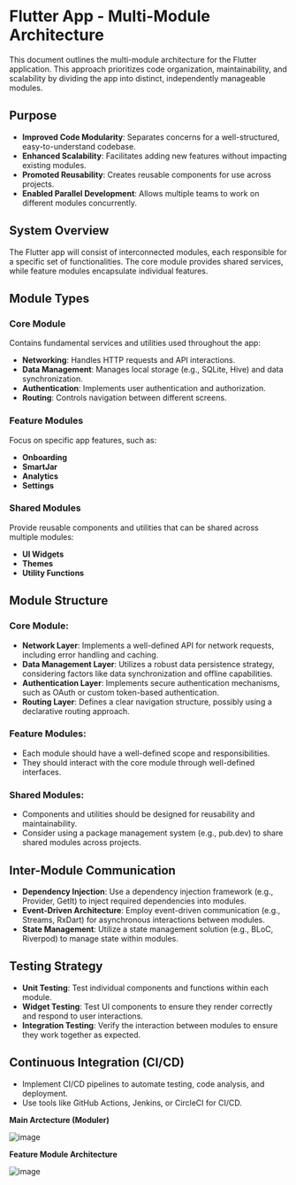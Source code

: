 # Flutter App - Multi-Module Architecture

This document outlines the multi-module architecture for the Flutter application. This approach prioritizes code organization, maintainability, and scalability by dividing the app into distinct, independently manageable modules.

## Purpose
- **Improved Code Modularity**: Separates concerns for a well-structured, easy-to-understand codebase.
- **Enhanced Scalability**: Facilitates adding new features without impacting existing modules.
- **Promoted Reusability**: Creates reusable components for use across projects.
- **Enabled Parallel Development**: Allows multiple teams to work on different modules concurrently.

## System Overview
The Flutter app will consist of interconnected modules, each responsible for a specific set of functionalities. The core module provides shared services, while feature modules encapsulate individual features.

## Module Types

### Core Module
Contains fundamental services and utilities used throughout the app:
- **Networking**: Handles HTTP requests and API interactions.
- **Data Management**: Manages local storage (e.g., SQLite, Hive) and data synchronization.
- **Authentication**: Implements user authentication and authorization.
- **Routing**: Controls navigation between different screens.

### Feature Modules
Focus on specific app features, such as:
- **Onboarding**
- **SmartJar**
- **Analytics**
- **Settings**

### Shared Modules
Provide reusable components and utilities that can be shared across multiple modules:
- **UI Widgets**
- **Themes**
- **Utility Functions**

## Module Structure

### Core Module:
- **Network Layer**: Implements a well-defined API for network requests, including error handling and caching.
- **Data Management Layer**: Utilizes a robust data persistence strategy, considering factors like data synchronization and offline capabilities.
- **Authentication Layer**: Implements secure authentication mechanisms, such as OAuth or custom token-based authentication.
- **Routing Layer**: Defines a clear navigation structure, possibly using a declarative routing approach.

### Feature Modules:
- Each module should have a well-defined scope and responsibilities.
- They should interact with the core module through well-defined interfaces.

### Shared Modules:
- Components and utilities should be designed for reusability and maintainability.
- Consider using a package management system (e.g., pub.dev) to share shared modules across projects.

## Inter-Module Communication

- **Dependency Injection**: Use a dependency injection framework (e.g., Provider, GetIt) to inject required dependencies into modules.
- **Event-Driven Architecture**: Employ event-driven communication (e.g., Streams, RxDart) for asynchronous interactions between modules.
- **State Management**: Utilize a state management solution (e.g., BLoC, Riverpod) to manage state within modules.

## Testing Strategy

- **Unit Testing**: Test individual components and functions within each module.
- **Widget Testing**: Test UI components to ensure they render correctly and respond to user interactions.
- **Integration Testing**: Verify the interaction between modules to ensure they work together as expected.

## Continuous Integration (CI/CD)

- Implement CI/CD pipelines to automate testing, code analysis, and deployment.
- Use tools like GitHub Actions, Jenkins, or CircleCI for CI/CD.

**Main Arctecture (Moduler)**

![image](https://github.com/user-attachments/assets/c2f99b73-db69-4b98-b988-9d7aab77055d)

**Feature Module Architecture**

![image](https://github.com/user-attachments/assets/8b8032fa-55df-48b8-8cf2-63fcbff6ae25)




